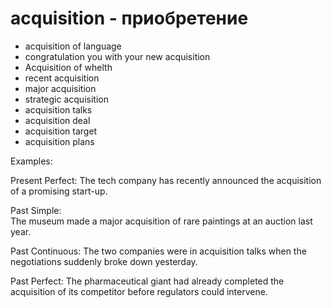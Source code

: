 # acquisition - приобретение

- acquisition of language
- congratulation you with your new acquisition
- Acquisition of whelth
- recent acquisition
- major acquisition
- strategic acquisition
- acquisition talks
- acquisition deal
- acquisition target
- acquisition plans

Examples:

Present Perfect:
The tech company has recently announced the acquisition of a promising start-up.

Past Simple:  
The museum made a major acquisition of rare paintings at an auction last year.

Past Continuous:
The two companies were in acquisition talks when the negotiations suddenly broke down yesterday.

Past Perfect:
The pharmaceutical giant had already completed the acquisition of its competitor before regulators could intervene.
